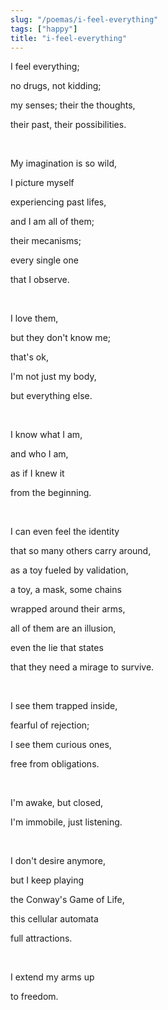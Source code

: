```yaml
---
slug: "/poemas/i-feel-everything"
tags: ["happy"]
title: "i-feel-everything"
---
```

I feel everything;

no drugs, not kidding;

my senses; their the thoughts,

their past, their possibilities.

&nbsp;

My imagination is so wild,

I picture myself

experiencing past lifes,

and I am all of them;

their mecanisms;

every single one

that I observe.

&nbsp;

I love them,

but they don't know me;

that's ok,

I'm not just my body,

but everything else.

&nbsp;

I know what I am,

and who I am,

as if I knew it

from the beginning.

&nbsp;

I can even feel the identity

that so many others carry around,

as a toy fueled by validation,

a toy, a mask, some chains

wrapped around their arms,

all of them are an illusion,

even the lie that states

that they need a mirage to survive.

&nbsp;

I see them trapped inside,

fearful of rejection;

I see them curious ones,

free from obligations.

&nbsp;

I'm awake, but closed,

I'm immobile, just listening.

&nbsp;

I don't desire anymore,

but I keep playing

the Conway's Game of Life,

this cellular automata

full attractions.

&nbsp;

I extend my arms up

to freedom.